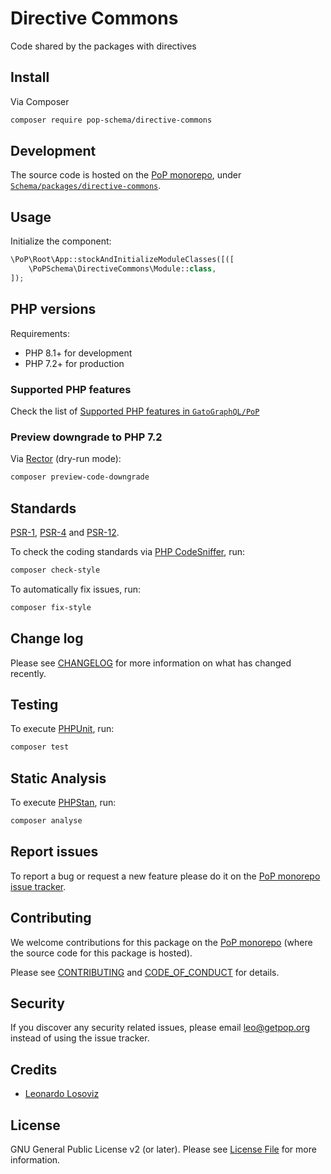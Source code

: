 # Directive Commons

<!--
[![Build Status][ico-travis]][link-travis]
[![Quality Score][ico-code-quality]][link-code-quality]
[![Software License][ico-license]](LICENSE.md)
[![Latest Version on Packagist][ico-version]][link-packagist]
[![Coverage Status][ico-scrutinizer]][link-scrutinizer]
[![Total Downloads][ico-downloads]][link-downloads]
-->

Code shared by the packages with directives

## Install

Via Composer

``` bash
composer require pop-schema/directive-commons
```

## Development

The source code is hosted on the [PoP monorepo](https://github.com/GatoGraphQL/PoP), under [`Schema/packages/directive-commons`](https://github.com/GatoGraphQL/PoP/tree/master/layers/Schema/packages/directive-commons).

## Usage

Initialize the component:

``` php
\PoP\Root\App::stockAndInitializeModuleClasses([([
    \PoPSchema\DirectiveCommons\Module::class,
]);
```

## PHP versions

Requirements:

- PHP 8.1+ for development
- PHP 7.2+ for production

### Supported PHP features

Check the list of [Supported PHP features in `GatoGraphQL/PoP`](https://github.com/GatoGraphQL/PoP/blob/master/docs/supported-php-features.md)

### Preview downgrade to PHP 7.2

Via [Rector](https://github.com/rectorphp/rector) (dry-run mode):

```bash
composer preview-code-downgrade
```

## Standards

[PSR-1](https://www.php-fig.org/psr/psr-1), [PSR-4](https://www.php-fig.org/psr/psr-4) and [PSR-12](https://www.php-fig.org/psr/psr-12).

To check the coding standards via [PHP CodeSniffer](https://github.com/squizlabs/PHP_CodeSniffer), run:

``` bash
composer check-style
```

To automatically fix issues, run:

``` bash
composer fix-style
```

## Change log

Please see [CHANGELOG](CHANGELOG.md) for more information on what has changed recently.

## Testing

To execute [PHPUnit](https://phpunit.de/), run:

``` bash
composer test
```

## Static Analysis

To execute [PHPStan](https://github.com/phpstan/phpstan), run:

``` bash
composer analyse
```

## Report issues

To report a bug or request a new feature please do it on the [PoP monorepo issue tracker](https://github.com/GatoGraphQL/PoP/issues).

## Contributing

We welcome contributions for this package on the [PoP monorepo](https://github.com/GatoGraphQL/PoP) (where the source code for this package is hosted).

Please see [CONTRIBUTING](CONTRIBUTING.md) and [CODE_OF_CONDUCT](CODE_OF_CONDUCT.md) for details.

## Security

If you discover any security related issues, please email leo@getpop.org instead of using the issue tracker.

## Credits

- [Leonardo Losoviz][link-author]

## License

GNU General Public License v2 (or later). Please see [License File](LICENSE.md) for more information.

[ico-version]: https://img.shields.io/packagist/v/pop-schema/directive-commons.svg?style=flat-square
[ico-license]: https://img.shields.io/badge/license-GPLv2-brightgreen.svg?style=flat-square
[ico-travis]: https://img.shields.io/travis/pop-schema/directive-commons/master.svg?style=flat-square
[ico-scrutinizer]: https://img.shields.io/scrutinizer/coverage/g/pop-schema/directive-commons.svg?style=flat-square
[ico-code-quality]: https://img.shields.io/scrutinizer/g/pop-schema/directive-commons.svg?style=flat-square
[ico-downloads]: https://img.shields.io/packagist/dt/pop-schema/directive-commons.svg?style=flat-square

[link-packagist]: https://packagist.org/packages/pop-schema/directive-commons
[link-travis]: https://travis-ci.org/pop-schema/directive-commons
[link-scrutinizer]: https://scrutinizer-ci.com/g/pop-schema/directive-commons/code-structure
[link-code-quality]: https://scrutinizer-ci.com/g/pop-schema/directive-commons
[link-downloads]: https://packagist.org/packages/pop-schema/directive-commons
[link-contributors]: ../../../../../../contributors
[link-author]: https://github.com/leoloso
